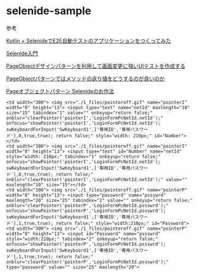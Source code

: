 # selenide-sample
参考

[Kotlin + SelenideでE2E自動テストのアプリケーションをつくってみた](http://blog.soushi.me/entry/2017/01/15/205751)

[Selenide入門](https://qiita.com/EichiSanden/items/ea857b46cbf5435b0c3b)

[PageObjectデザインパターンを利用して画面変更に強いUIテストを作成する](http://softwaretest.jp/labo/tech/labo-292/)

[PageObjectパターンではメソッドの返り値をどうするのが良いのか](https://yoshikiito.net/blog/archives/951)

[Pageオブジェクトパターン Selenideのお作法](https://qiita.com/tatesuke/items/0bac60172e7cfd12aeb1)

    <td width="300"> <img src="./1_files/pointeroff.gif" name="pointerI" width="8" height="13"> <input type="text" name="netId" maxlength="10" size="15" tabindex="1" value="" onkeyup="return false;" onblur="clearPointer('pointerI','LoginFormPcNetId.netId');" onfocus="showPointer('pointerI','LoginFormPcNetId.netId'); swKeyboardForInput('SwKeyboard1',['専用ID','専用パスワード'],0,true,true); return false;" style="width: 210px;" id="Number"></td> 
    <td width="300"> <img src="./1_files/pointeroff.gif" name="pointerI" width="8" height="13"> <input type="text" id="Number" name="netId" style="width: 210px;" tabindex="1" onkeyup="return false;" onfocus="showPointer('pointerI','LoginFormPcNetId.netId'); swKeyboardForInput('SwKeyboard1',['専用ID','専用パスワード'],0,true,true); return false;" onblur="clearPointer('pointerI','LoginFormPcNetId.netId');" value="" maxlength="10" size="15"></td> 
    <td width="300"> <img src="./1_files/pointeroff.gif" name="pointerP" width="8" height="13"> <input type="password" name="pssswrd" maxlength="20" size="25" tabindex="2" value="" onkeyup="return false;" onblur="clearPointer('pointerP','LoginFormPcNetId.pssswrd');" onfocus="showPointer('pointerP','LoginFormPcNetId.pssswrd'); swKeyboardForInput('SwKeyboard1',['専用ID','専用パスワード'],1,true,true); return false;" style="width:210px;" id="Password"> 
    <td width="300"> <img src="./1_files/pointeroff.gif" name="pointerP" width="8" height="13"> <input id="Password" name="pssswrd" style="width:210px;" tabindex="2" onkeyup="return false;" onfocus="showPointer('pointerP','LoginFormPcNetId.pssswrd'); swKeyboardForInput('SwKeyboard1',['専用ID','専用パスワード'],1,true,true); return false;" onblur="clearPointer('pointerP','LoginFormPcNetId.pssswrd');" type="password" value="" size="25" maxlength="20"> 
